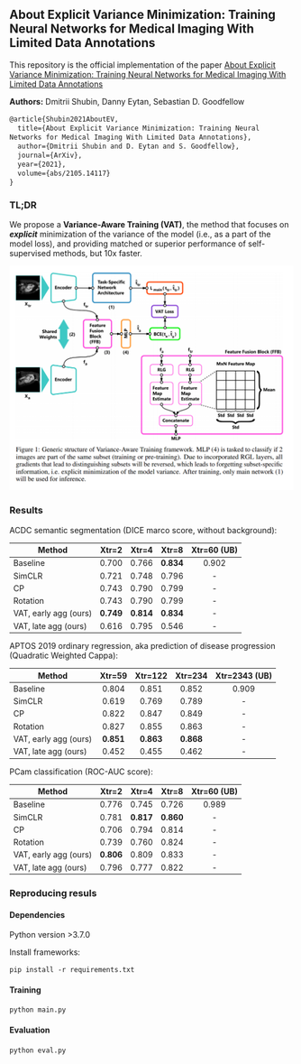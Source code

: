 ## About Explicit Variance Minimization: Training Neural Networks for Medical Imaging With Limited Data Annotations

This repository is the official implementation of the paper [About Explicit Variance Minimization: Training Neural Networks for Medical Imaging With Limited Data Annotations](https://arxiv.org/abs/2105.14117)

**Authors:** Dmitrii Shubin, Danny Eytan, Sebastian D. Goodfellow 
```
@article{Shubin2021AboutEV,
  title={About Explicit Variance Minimization: Training Neural Networks for Medical Imaging With Limited Data Annotations},
  author={Dmitrii Shubin and D. Eytan and S. Goodfellow},
  journal={ArXiv},
  year={2021},
  volume={abs/2105.14117}
}
```

### TL;DR
We propose a **Variance-Aware Training (VAT)**, the method that focuses on ***explicit*** minimization
of the variance of the model (i.e., as a part of the model loss), and providing matched or superior performance of
 self-supervised methods, but 10x faster.
 
 
![](https://github.com/DmitriiShubin/Variance-Aware-Training/blob/working_segmentation/assets/method.png "")

### Results
ACDC semantic segmentation (DICE marco score, without background):

| Method        | Xtr=2           | Xtr=4   |Xtr=8  | Xtr=60 (UB) |
| ------------- |:-------------:| :-----:|:-----:|:-----:|
| Baseline      | 0.700 | 0.766 | **0.834** | 0.902 |
| SimCLR      | 0.721 | 0.748  | 0.796| - |
| CP |0.743 | 0.790 | 0.799| - |
| Rotation |0.743 | 0.790 | 0.799| - |
| VAT, early agg (ours) | **0.749** | **0.814** | **0.834** | - |
| VAT, late agg (ours) |0.616 | 0.795 | 0.546| - |

APTOS 2019 ordinary regression, aka prediction of disease progression (Quadratic Weighted Cappa):

| Method        | Xtr=59           | Xtr=122   |Xtr=234  | Xtr=2343 (UB) |
| ------------- |:-------------:| :-----:|:-----:|:-----:|
| Baseline      | 0.804 | 0.851 | 0.852 | 0.909 |
| SimCLR      | 0.619 | 0.769 | 0.789| - |
| CP |0.822 | 0.847 | 0.849| - |
| Rotation |0.827 | 0.855 | 0.863| - |
| VAT, early agg (ours) | **0.851** | **0.863** | **0.868** | - |
| VAT, late agg (ours) |0.452 | 0.455 | 0.462 | - |

PCam classification (ROC-AUC score):

| Method        | Xtr=2           | Xtr=4   |Xtr=8  | Xtr=60 (UB) |
| ------------- |:-------------:| :-----:|:-----:|:-----:|
| Baseline      | 0.776 | 0.745 | 0.726 | 0.989 |
| SimCLR      | 0.781 | **0.817** | **0.860** | - |
| CP |0.706 | 0.794 | 0.814| - |
| Rotation |0.739 | 0.760 | 0.824 | - |
| VAT, early agg (ours) | **0.806** | 0.809 | 0.833 | - |
| VAT, late agg (ours) | 0.796 | 0.777 | 0.822 | - |

### Reproducing resuls

#### Dependencies

Python version >3.7.0

Install frameworks:
```
pip install -r requirements.txt
```

#### Training

```
python main.py
```

#### Evaluation

```
python eval.py
```


